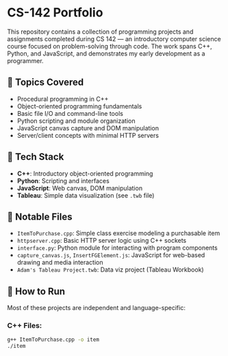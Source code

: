 # CS-142 Portfolio

This repository contains a collection of programming projects and assignments completed during CS 142 — an introductory computer science course focused on problem-solving through code. The work spans C++, Python, and JavaScript, and demonstrates my early development as a programmer.

## 🧠 Topics Covered

- Procedural programming in C++
- Object-oriented programming fundamentals
- Basic file I/O and command-line tools
- Python scripting and module organization
- JavaScript canvas capture and DOM manipulation
- Server/client concepts with minimal HTTP servers

## 🧰 Tech Stack

- **C++**: Introductory object-oriented programming
- **Python**: Scripting and interfaces
- **JavaScript**: Web canvas, DOM manipulation
- **Tableau**: Simple data visualization (see `.twb` file)

## 📂 Notable Files

- `ItemToPurchase.cpp`: Simple class exercise modeling a purchasable item
- `httpserver.cpp`: Basic HTTP server logic using C++ sockets
- `interface.py`: Python module for interacting with program components
- `capture_canvas.js`, `InsertFGElement.js`: JavaScript for web-based drawing and media interaction
- `Adam's Tableau Project.twb`: Data viz project (Tableau Workbook)

## 🧪 How to Run

Most of these projects are independent and language-specific:

### C++ Files:
```bash
g++ ItemToPurchase.cpp -o item
./item
